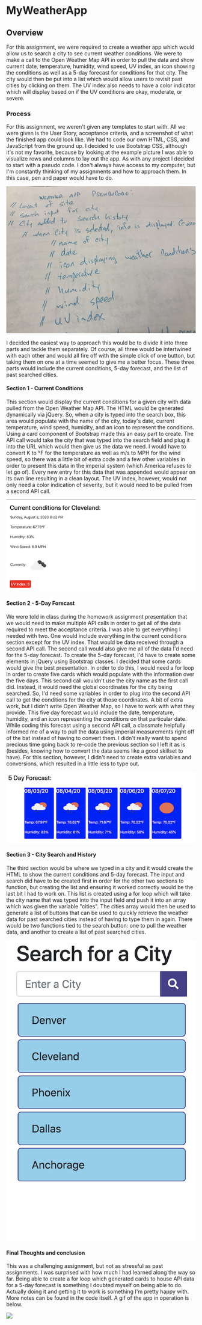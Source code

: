 # MyWeatherApp
## Overview
For this assignment, we were required to create a weather app which would allow us to search a city to see current weather conditions. We were to make a call to the Open Weather Map API in order to pull the data and show current date, temperature, humidity, wind speed, UV index, an icon showing the conditions as well as a 5-day forecast for conditions for that city. The city would then be put into a list which would allow users to revisit past cities by clicking on them. The UV index also needs to have a color indicator which will display based on if the UV conditions are okay, moderate, or severe.

### Process
For this assignment, we weren't given any templates to start with. All we were given is the User Story, acceptance criteria, and a screenshot of what the finished app could look like. We had to code our own HTML, CSS, and JavaScript from the ground up. I decided to use Bootstrap CSS, although it's not my favorite, because by looking at the example picture I was able to visualize rows and columns to lay out the app. As with any project I decided to start with a pseudo code. I don't always have access to my computer, but I'm constantly thinking of my assignments and how to approach them. In this case, pen and paper would have to do.

![](assets/Pseudo.jpg)

I decided the easiest way to approach this would be to divide it into three parts and tackle them separately. Of course, all three would be intertwined with each other and would all fire off with the simple click of one button, but taking them on one at a time seemed to give me a better focus. These three parts would include the current conditions, 5-day forecast, and the list of past searched cities.

#### Section 1 - Current Conditions

This section would display the current conditions for a given city with data pulled from the Open Weather Map API. The HTML would be generated dynamically via jQuery. So, when a city is typed into the search box, this area would populate with the name of the city, today's date, current temperature, wind speed, humidity, and an icon to represent the conditions. Using a card component of Bootstrap made this an easy part to create. The API call would take the city that was typed into the search field and plug it into the URL which would then give us the data we need. I would have to convert K to °F for the temperature as well as m/s to MPH for the wind speed, so there was a little bit of extra code and a few other variables in order to present this data in the imperial system (which America refuses to let go of). Every new entry for this data that was appended would appear on its own line resulting in a clean layout. The UV index, however, would not only need a color indication of severity, but it would need to be pulled from a second API call. 

![](assets/current.png)

#### Section 2 - 5-Day Forecast

We were told in class during the homework assignment presentation that we would need to make multiple API calls in order to get all of the data required to meet the acceptance criteria. I was able to get everything I needed with two. One would include everything in the current conditions section except for the UV index. That would be data received through a second API call. The second call would also give me all of the data I'd need for the 5-day forecast. To create the 5-day forecast, I'd have to create some elements in jQuery using Bootstrap classes. I decided that some cards would give the best presentation. In order to do this, I would need a for loop in order to create five cards which would populate with the information over the five days. This second call wouldn't use the city name as the first call did. Instead, it would need the global coordinates for the city being searched. So, I'd need some variables in order to plug into the second API call to get the conditions for the city at those coordinates. A bit of extra work, but I didn't write Open Weather Map, so I have to work with what they provide. This five day forecast would include the date, temperature, humidity, and an icon representing the conditions on that particular date. While coding this forecast using a second API call, a classmate helpfully informed me of a way to pull the data using imperial measurements right off of the bat instead of having to convert them. I didn't really want to spend precious time going back to re-code the previous section so I left it as is (besides, knowing how to convert the data seems like a good skillset to have). For this section, however, I didn't need to create extra variables and conversions, which resulted in a little less to type out. 

![](assets/forecast.png)

#### Section 3 - City Search and History

The third section would be where we typed in a city and it would create the HTML to show the current conditions and 5-day forecast. The input and search did have to be created first in order for the other two sections to function, but creating the list and ensuring it worked correctly would be the last bit I had to work on. This list is created using a for loop which will take the city name that was typed into the input field and push it into an array which was given the variable "cities". The cities array would then be used to generate a list of buttons that can be used to quickly retrieve the weather data for past searched cities instead of having to type them in again. There would be two functions tied to the search button: one to pull the weather data, and another to create a list of past searched cities.

![](assets/cities.png)

#### Final Thoughts and conclusion

This was a challenging assignment, but not as stressful as past assignments. I was surprised with how much I had learned along the way so far. Being able to create a for loop which generated cards to house API data for a 5-day forecast is something I doubted myself on being able to do. Actually doing it and getting it to work is something I'm pretty happy with. More notes can be found in the code itself. A gif of the app in operation is below.

![](assets/app.gif)